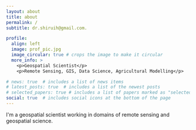 ```yaml
---
layout: about
title: about
permalink: /
subtitle: dr.shiruih@gmail.com.

profile:
  align: left
  image: prof_pic.jpg
  image_circular: true # crops the image to make it circular
  more_info: >
    <p>Geospatial Scientist</p>
    <p>Remote Sensing, GIS, Data Science, Agricultural Modelling</p>

# news: true  # includes a list of news items
# latest_posts: true  # includes a list of the newest posts
# selected_papers: true # includes a list of papers marked as "selected={true}"
social: true  # includes social icons at the bottom of the page
---
```


I'm a geospatial scientist working in domains of remote sensing and geospatial science.